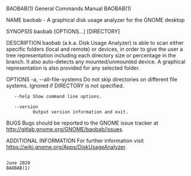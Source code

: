 
BAOBAB(1)                                                              General Commands Manual                                                             BAOBAB(1)

NAME
       baobab - A graphical disk usage analyzer for the GNOME desktop

SYNOPSIS
       baobab  [OPTIONS…] [DIRECTORY]

DESCRIPTION
       baobab  (a.k.a.  Disk  Usage Analyzer) is able to scan either specific folders (local and remote) or devices, in order to give the user a tree representation
       including each directory size or percentage in the branch. It also auto-detects any mounted/unmounted device. A graphical representation is also provided for
       any selected folder.

OPTIONS
       -a, --all-file-systems
              Do not skip directories on different file systems. Ignored if DIRECTORY is not specified.

       --help Show command line options.

       --version
              Output version information and exit.

BUGS
       Bugs should be reported to the GNOME issue tracker at http://gitlab.gnome.org/GNOME/baobab/issues.

ADDITIONAL INFORMATION
       For further information visit https://wiki.gnome.org/Apps/DiskUsageAnalyzer.

                                                                              June 2020                                                                    BAOBAB(1)
